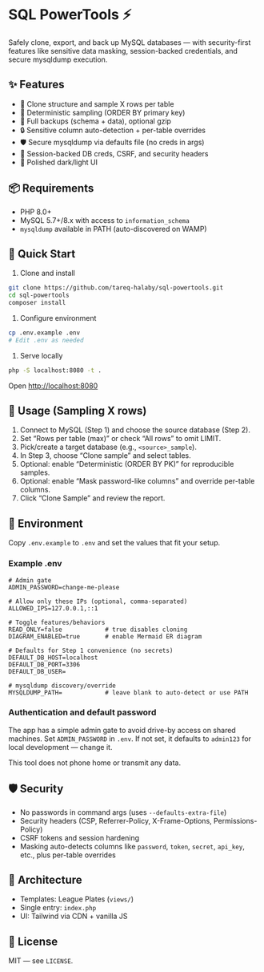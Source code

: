 # SQL PowerTools ⚡️

Safely clone, export, and back up MySQL databases — with security-first features like sensitive data masking, session-backed credentials, and secure mysqldump execution.

## ✨ Features

- 🧪 Clone structure and sample X rows per table
- 🎯 Deterministic sampling (ORDER BY primary key)
- 💾 Full backups (schema + data), optional gzip
- 🔒 Sensitive column auto-detection + per-table overrides
- 🛡️ Secure mysqldump via defaults file (no creds in args)
- 🔐 Session-backed DB creds, CSRF, and security headers
- 🌙 Polished dark/light UI

## 📦 Requirements

- PHP 8.0+
- MySQL 5.7+/8.x with access to `information_schema`
- `mysqldump` available in PATH (auto-discovered on WAMP)

## 🚀 Quick Start

1. Clone and install

```bash
git clone https://github.com/tareq-halaby/sql-powertools.git
cd sql-powertools
composer install
```

1. Configure environment

```bash
cp .env.example .env
# Edit .env as needed
```

1. Serve locally

```bash
php -S localhost:8080 -t .
```

Open <http://localhost:8080>

## 🧭 Usage (Sampling X rows)

1. Connect to MySQL (Step 1) and choose the source database (Step 2).
2. Set “Rows per table (max)” or check “All rows” to omit LIMIT.
3. Pick/create a target database (e.g., `<source>_sample`).
4. In Step 3, choose “Clone sample” and select tables.
5. Optional: enable “Deterministic (ORDER BY PK)” for reproducible samples.
6. Optional: enable “Mask password-like columns” and override per-table columns.
7. Click “Clone Sample” and review the report.

## 🔧 Environment

Copy `.env.example` to `.env` and set the values that fit your setup.

### Example .env

```env
# Admin gate
ADMIN_PASSWORD=change-me-please

# Allow only these IPs (optional, comma-separated)
ALLOWED_IPS=127.0.0.1,::1

# Toggle features/behaviors
READ_ONLY=false            # true disables cloning
DIAGRAM_ENABLED=true       # enable Mermaid ER diagram

# Defaults for Step 1 convenience (no secrets)
DEFAULT_DB_HOST=localhost
DEFAULT_DB_PORT=3306
DEFAULT_DB_USER=

# mysqldump discovery/override
MYSQLDUMP_PATH=            # leave blank to auto-detect or use PATH
```

### Authentication and default password

The app has a simple admin gate to avoid drive-by access on shared machines. Set `ADMIN_PASSWORD` in `.env`. If not set, it defaults to `admin123` for local development — change it.

This tool does not phone home or transmit any data.

## 🛡️ Security

- No passwords in command args (uses `--defaults-extra-file`)
- Security headers (CSP, Referrer-Policy, X-Frame-Options, Permissions-Policy)
- CSRF tokens and session hardening
- Masking auto-detects columns like `password`, `token`, `secret`, `api_key`, etc., plus per-table overrides

## 🧱 Architecture

- Templates: League Plates (`views/`)
- Single entry: `index.php`
- UI: Tailwind via CDN + vanilla JS

## 📄 License

MIT — see `LICENSE`.
